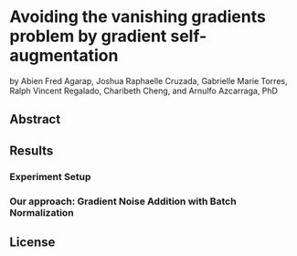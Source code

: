 Avoiding the vanishing gradients problem by gradient self-augmentation
===

by Abien Fred Agarap, Joshua Raphaelle Cruzada, Gabrielle Marie Torres, Ralph Vincent Regalado, Charibeth Cheng, and Arnulfo Azcarraga, PhD

## Abstract

## Results

### Experiment Setup

### Our approach: Gradient Noise Addition with Batch Normalization 

## License
